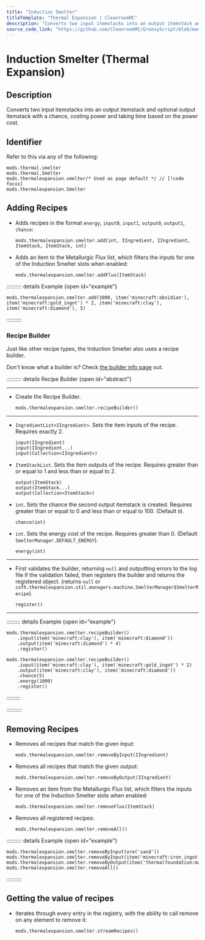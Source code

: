 ```yaml
---
title: "Induction Smelter"
titleTemplate: "Thermal Expansion | CleanroomMC"
description: "Converts two input itemstacks into an output itemstack and optional output itemstack with a chance, costing power and taking time based on the power cost."
source_code_link: "https://github.com/CleanroomMC/GroovyScript/blob/master/src/main/java/com/cleanroommc/groovyscript/compat/mods/thermalexpansion/machine/Smelter.java"
---
```


# Induction Smelter (Thermal Expansion)

## Description

Converts two input itemstacks into an output itemstack and optional output itemstack with a chance, costing power and taking time based on the power cost.

## Identifier

Refer to this via any of the following:

```groovy:no-line-numbers {3}
mods.thermal.smelter
mods.thermal.Smelter
mods.thermalexpansion.smelter/* Used as page default */ // [!code focus]
mods.thermalexpansion.Smelter
```


## Adding Recipes

- Adds recipes in the format `energy`, `input0`, `input1`, `output0`, `output1`, `chance`:

    ```groovy:no-line-numbers
    mods.thermalexpansion.smelter.add(int, IIngredient, IIngredient, ItemStack, ItemStack, int)
    ```

- Adds an item to the Metallurgic Flux list, which filters the inputs for one of the Induction Smelter slots when enabled:

    ```groovy:no-line-numbers
    mods.thermalexpansion.smelter.addFlux(ItemStack)
    ```

:::::::::: details Example {open id="example"}
```groovy:no-line-numbers
mods.thermalexpansion.smelter.add(1000, item('minecraft:obsidian'), item('minecraft:gold_ingot') * 2, item('minecraft:clay'), item('minecraft:diamond'), 5)
```

::::::::::

### Recipe Builder

Just like other recipe types, the Induction Smelter also uses a recipe builder.

Don't know what a builder is? Check [the builder info page](../../getting_started/builder.md) out.

:::::::::: details Recipe Builder {open id="abstract"}

---

- Create the Recipe Builder.

    ```groovy:no-line-numbers
    mods.thermalexpansion.smelter.recipeBuilder()
    ```

---

- `IngredientList<IIngredient>`. Sets the item inputs of the recipe. Requires exactly 2.

    ```groovy:no-line-numbers
    input(IIngredient)
    input(IIngredient...)
    input(Collection<IIngredient>)
    ```

- `ItemStackList`. Sets the item outputs of the recipe. Requires greater than or equal to 1 and less than or equal to 2.

    ```groovy:no-line-numbers
    output(ItemStack)
    output(ItemStack...)
    output(Collection<ItemStack>)
    ```

- `int`. Sets the chance the second output itemstack is created. Requires greater than or equal to 0 and less than or equal to 100. (Default `0`).

    ```groovy:no-line-numbers
    chance(int)
    ```

- `int`. Sets the energy cost of the recipe. Requires greater than 0. (Default `SmelterManager.DEFAULT_ENERGY`).

    ```groovy:no-line-numbers
    energy(int)
    ```

---

- First validates the builder, returning `null` and outputting errors to the log file if the validation failed, then registers the builder and returns the registered object. (returns `null` or `cofh.thermalexpansion.util.managers.machine.SmelterManager$SmelterRecipe`).

    ```groovy:no-line-numbers
    register()
    ```

---

::::::::: details Example {open id="example"}
```groovy:no-line-numbers
mods.thermalexpansion.smelter.recipeBuilder()
    .input(item('minecraft:clay'), item('minecraft:diamond'))
    .output(item('minecraft:diamond') * 4)
    .register()

mods.thermalexpansion.smelter.recipeBuilder()
    .input(item('minecraft:clay'), item('minecraft:gold_ingot') * 2)
    .output(item('minecraft:clay'), item('minecraft:diamond'))
    .chance(5)
    .energy(1000)
    .register()
```

:::::::::

::::::::::

## Removing Recipes

- Removes all recipes that match the given input:

    ```groovy:no-line-numbers
    mods.thermalexpansion.smelter.removeByInput(IIngredient)
    ```

- Removes all recipes that match the given output:

    ```groovy:no-line-numbers
    mods.thermalexpansion.smelter.removeByOutput(IIngredient)
    ```

- Removes an item from the Metallurgic Flux list, which filters the inputs for one of the Induction Smelter slots when enabled:

    ```groovy:no-line-numbers
    mods.thermalexpansion.smelter.removeFlux(ItemStack)
    ```

- Removes all registered recipes:

    ```groovy:no-line-numbers
    mods.thermalexpansion.smelter.removeAll()
    ```

:::::::::: details Example {open id="example"}
```groovy:no-line-numbers
mods.thermalexpansion.smelter.removeByInput(ore('sand'))
mods.thermalexpansion.smelter.removeByInput(item('minecraft:iron_ingot'))
mods.thermalexpansion.smelter.removeByOutput(item('thermalfoundation:material:166'))
mods.thermalexpansion.smelter.removeAll()
```

::::::::::

## Getting the value of recipes

- Iterates through every entry in the registry, with the ability to call remove on any element to remove it:

    ```groovy:no-line-numbers
    mods.thermalexpansion.smelter.streamRecipes()
    ```

